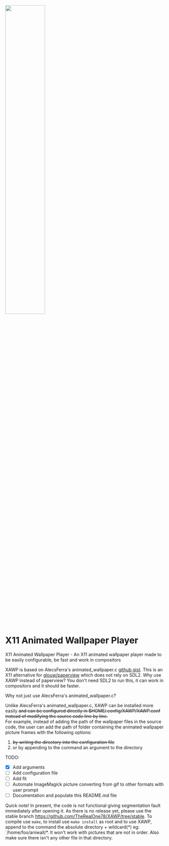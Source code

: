 <img src="https://i.imgur.com/DxCHBP5.png" width="50%">

# X11 Animated Wallpaper Player 
X11 Animated Wallpaper Player - An X11 animated wallpaper player made to be easily configurable, be fast and work in compositors

XAWP is based on AlecsFerra's animated_wallpaper.c <a href="https://gist.github.com/AlecsFerra/ef1cc008990319f3b676eb2d8aa89903">github gist</a>.
This is an X11 alternative for <a href="https://github.com/glouw/paperview">glouw/paperview</a> which does not rely on SDL2.
Why use XAWP instead of paperview? You don't need SDL2 to run this, it can work in compositors and it should be faster.

Why not just use AlecsFerra's animated_wallpaper.c?

Unlike AlecsFerra's animated_wallpaper.c, XAWP can be installed more easily ~~and can be configured directly in $HOME/.config/XAWP/XAWP.conf instead of modifying the source code line by line.~~<br>
For example, instead of adding the path of the wallpaper files in the source code, the user can add the path of folder containing the animated wallpaper picture frames with the following options:

1. ~~by writing the directory into the configuration file~~
2. or by appending to the command an argument to the directory


TODO:

- [x] Add arguments
- [ ] Add configuration file
- [ ] Add fit
- [ ] Automate ImageMagick picture converting from gif to other formats with user prompt
- [ ] Documentation and populate this README.md file

Quick note!
In present, the code is not functional giving segmentation fault immediately after opening it. As there is no release yet, please use the stable branch https://github.com/TheRealOne78/XAWP/tree/stable. To compile use `make`, to install use `make install` as root and to use XAWP, append to the command the absolute directory + wildcard(\*) eg: `/home/foo/aniwall/*. It won't work with pictures that are not in order. Also make sure there isn't any other file in that directory.
